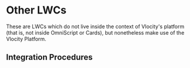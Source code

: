 # Other LWCs

These are LWCs which do not live inside the context of Vlocity's platform (that is, not inside OmniScript or Cards), but nonetheless make use of the Vlocity Platform.





## Integration Procedures

